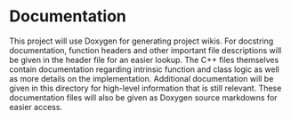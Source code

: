 # Documentation

This project will use Doxygen for generating project wikis. For docstring documentation,
function headers and other important file descriptions will be given in the header file
for an easier lookup. The C++ files themselves contain documentation regarding intrinsic
function and class logic as well as more  details on the implementation. Additional
documentation will be given in this directory for high-level information that is still
relevant. These documentation files will also be given as Doxygen source markdowns for
easier access.